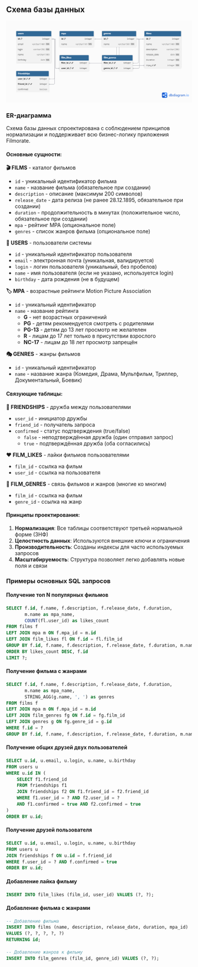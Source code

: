 ## Схема базы данных

![Схема базы данных](database-schema.png)

### ER-диаграмма

Схема базы данных спроектирована с соблюдением принципов нормализации и поддерживает всю бизнес-логику приложения Filmorate.

#### Основные сущности:

**🎬 FILMS** - каталог фильмов
- `id` - уникальный идентификатор фильма
- `name` - название фильма (обязательное при создании)
- `description` - описание (максимум 200 символов)
- `release_date` - дата релиза (не ранее 28.12.1895, обязательное при создании)
- `duration` - продолжительность в минутах (положительное число, обязательное при создании)
- `mpa` - рейтинг MPA (опциональное поле)
- `genres` - список жанров фильма (опциональное поле)

**👥 USERS** - пользователи системы
- `id` - уникальный идентификатор пользователя
- `email` - электронная почта (уникальная, валидируется)
- `login` - логин пользователя (уникальный, без пробелов)
- `name` - имя пользователя (если не указано, используется login)
- `birthday` - дата рождения (не в будущем)

**🏷️ MPA** - возрастные рейтинги Motion Picture Association
- `id` - уникальный идентификатор
- `name` - название рейтинга
  - **G** - нет возрастных ограничений
  - **PG** - детям рекомендуется смотреть с родителями
  - **PG-13** - детям до 13 лет просмотр не желателен
  - **R** - лицам до 17 лет только в присутствии взрослого
  - **NC-17** - лицам до 18 лет просмотр запрещён

**🎭 GENRES** - жанры фильмов
- `id` - уникальный идентификатор
- `name` - название жанра (Комедия, Драма, Мультфильм, Триллер, Документальный, Боевик)

#### Связующие таблицы:

**🤝 FRIENDSHIPS** - дружба между пользователями
- `user_id` - инициатор дружбы
- `friend_id` - получатель запроса
- `confirmed` - статус подтверждения (true/false)
  - `false` - неподтверждённая дружба (один отправил запрос)
  - `true` - подтверждённая дружба (оба согласились)

**❤️ FILM_LIKES** - лайки фильмов пользователями
- `film_id` - ссылка на фильм
- `user_id` - ссылка на пользователя

**🔗 FILM_GENRES** - связь фильмов и жанров (многие ко многим)
- `film_id` - ссылка на фильм
- `genre_id` - ссылка на жанр

#### Принципы проектирования:

1. **Нормализация**: Все таблицы соответствуют третьей нормальной форме (3НФ)
2. **Целостность данных**: Используются внешние ключи и ограничения
3. **Производительность**: Созданы индексы для часто используемых запросов
4. **Масштабируемость**: Структура позволяет легко добавлять новые поля и связи

### Примеры основных SQL запросов

#### Получение топ N популярных фильмов
```sql
SELECT f.id, f.name, f.description, f.release_date, f.duration,
       m.name as mpa_name,
       COUNT(fl.user_id) as likes_count
FROM films f
LEFT JOIN mpa m ON f.mpa_id = m.id
LEFT JOIN film_likes fl ON f.id = fl.film_id
GROUP BY f.id, f.name, f.description, f.release_date, f.duration, m.name
ORDER BY likes_count DESC, f.id
LIMIT ?;
```

#### Получение фильма с жанрами
```sql
SELECT f.id, f.name, f.description, f.release_date, f.duration,
       m.name as mpa_name,
       STRING_AGG(g.name, ', ') as genres
FROM films f
LEFT JOIN mpa m ON f.mpa_id = m.id
LEFT JOIN film_genres fg ON f.id = fg.film_id
LEFT JOIN genres g ON fg.genre_id = g.id
WHERE f.id = ?
GROUP BY f.id, f.name, f.description, f.release_date, f.duration, m.name;
```

#### Получение общих друзей двух пользователей
```sql
SELECT u.id, u.email, u.login, u.name, u.birthday
FROM users u
WHERE u.id IN (
    SELECT f1.friend_id
    FROM friendships f1
    JOIN friendships f2 ON f1.friend_id = f2.friend_id
    WHERE f1.user_id = ? AND f2.user_id = ? 
    AND f1.confirmed = true AND f2.confirmed = true
)
ORDER BY u.id;
```

#### Получение друзей пользователя
```sql
SELECT u.id, u.email, u.login, u.name, u.birthday
FROM users u
JOIN friendships f ON u.id = f.friend_id
WHERE f.user_id = ? AND f.confirmed = true
ORDER BY u.id;
```

#### Добавление лайка фильму
```sql
INSERT INTO film_likes (film_id, user_id) VALUES (?, ?);
```

#### Добавление фильма с жанрами
```sql
-- Добавление фильма
INSERT INTO films (name, description, release_date, duration, mpa_id)
VALUES (?, ?, ?, ?, ?)
RETURNING id;

-- Добавление жанров к фильму
INSERT INTO film_genres (film_id, genre_id) VALUES (?, ?);
```